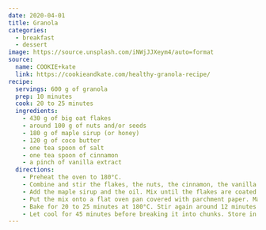 ```yaml
---
date: 2020-04-01
title: Granola
categories:
  - breakfast
  - dessert
image: https://source.unsplash.com/iNWjJJXeym4/auto=format
source:
  name: COOKIE+kate
  link: https://cookieandkate.com/healthy-granola-recipe/
recipe:
  servings: 600 g of granola
  prep: 10 minutes
  cook: 20 to 25 minutes
  ingredients:
    - 430 g of big oat flakes
    - around 100 g of nuts and/or seeds
    - 180 g of maple sirup (or honey)
    - 120 g of coco butter
    - one tea spoon of salt
    - one tea spoon of cinnamon
    - a pinch of vanilla extract
  directions:
    - Preheat the oven to 180°C.
    - Combine and stir the flakes, the nuts, the cinnamon, the vanilla extract and the salt.
    - Add the maple sirup and the oil. Mix until the flakes are coated with the mixture.
    - Put the mix onto a flat oven pan covered with parchment paper. Make sure it is well spread.
    - Bake for 20 to 25 minutes at 180°C. Stir again around 12 minutes in to make sure the granola bakes evenly. Spread it again and press on it to help big chunks form.
    - Let cool for 45 minutes before breaking it into chunks. Store in an air-tight container.
---
```

